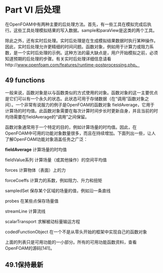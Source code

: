 # Part VI 后处理

​		在OpenFOAM中有两种主要的后处理方法。首先，有一些工具在模拟完成后执行。这些工具处理模拟结果的写入数据。sample和paraView是这类的两个工具。

​		除此之外，还有实时后处理。实时后处理是在生成模拟结果数据时执行某种操作。因此，实时后处理允许更精细的时间问题。函数对象，例如用于计算力或阻力系数，是一个实时后处理的示例。这种方法的最大缺点是，用户开始模拟之前，必须知道预期的后处理的步骤。有关实时后处理详细信息请看http://www.openfoam.com/features/runtime-postprocessing.php。

## 49 functions

​		一般来说，函数对象是以与函数类似的方式使用的对象。函数对象的这一主要优点是它们可以有一个永久的状态。此状态可用于存储数据（在“调用”函数对象之间）。一个非常有说服力的例子是OpenFOAM的函数对象 fieldAverage，它用于计算场的时均值。此函数对象需要在每次计算时间步长时更新自身，并且当前的时均场需要在fieldAverage的“调用”之间保留。

​		函数对象通常用于一个特定的目的，例如计算场量的时均值。因此，在OpenFOAM中可用的功能对象数量很多，而且在持续增加。下面列出一些，让人了解OpenFOAM功能对象涵盖任务之广泛：

**fieldAverage**  计算场量的时均值

fieldValue系列  计算场量（或其他操作）的空间平均值

forces  计算物体（表面）上的力

forceCoeffs   计算力的系数，例如阻力、升力和扭矩

sampledSet  保存某个区域的场量的值，例如沿一条直线

probes  在某些点保存场量值

streamLine  计算流线

scalarTransport  求解被动标量输运方程

codedFunctionObject   在一个不是从零头开始的框架中实现自己的函数对象

上面的列表只是可用功能的一小部分。所有的可用功能函数资料，查看OpenFOAM的源码[141]。

## 49.1保持最新

